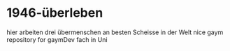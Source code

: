# 1946-überleben
hier arbeiten drei übermenschen an besten Scheisse in der Welt
nice gaym repository for gaymDev fach in Uni
